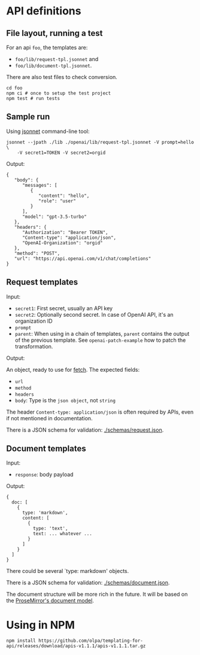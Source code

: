 # API definitions

## File layout, running a test

For an api `foo`, the templates are:

- `foo/lib/request-tpl.jsonnet` and
- `foo/lib/document-tpl.jsonnet`.

There are also test files to check conversion.

```
cd foo
npm ci # once to setup the test project
npm test # run tests
```

## Sample run

Using [jsonnet](https://jsonnet.org/) command-line tool:

```
jsonnet --jpath ./lib ./openai/lib/request-tpl.jsonnet -V prompt=hello \
    -V secret1=TOKEN -V secret2=orgid
```

Output:

```
{
   "body": {
      "messages": [
         {
            "content": "hello",
            "role": "user"
         }
      ],
      "model": "gpt-3.5-turbo"
   },
   "headers": {
      "Authorization": "Bearer TOKEN",
      "Content-type": "application/json",
      "OpenAI-Organization": "orgid"
   },
   "method": "POST",
   "url": "https://api.openai.com/v1/chat/completions"
}
```

## Request templates

Input:

- `secret1`: First secret, usually an API key
- `secret2`: Optionally second secret. In case of OpenAI API, it's an organization ID
- `prompt`
- `parent`: When using in a chain of templates, `parent` contains the output of the previous template. See `openai-patch-example` how to patch the transformation.

Output:

An object, ready to use for [fetch](https://developer.mozilla.org/en-US/docs/Web/API/fetch). The expected fields:

- `url`
- `method`
- `headers`
- `body`: Type is the `json object`, not `string`

The header `Content-type: application/json` is often required by APIs, even if not mentioned in documentation.

There is a JSON schema for validation: [./schemas/request.json](./schemas/request.json).

## Document templates

Input:

- `response`: body payload

Output:

```
{
  doc: [
    {
      type: 'markdown',
      content: [
        {
          type: 'text',
          text: ... whatever ...
        }
      ]
    }
  ]
}
```

There could be several `type: markdown' objects.

There is a JSON schema for validation: [./schemas/document.json](./schemas/document.json).

The document structure will be more rich in the future. It will be based on the [ProseMirror's document model](https://prosemirror.net/docs/guide/#doc).

# Using in NPM

```
npm install https://github.com/olpa/templating-for-api/releases/download/apis-v1.1.1/apis-v1.1.1.tar.gz
```
